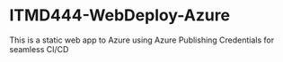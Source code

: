 # ITMD444-WebDeploy-Azure
 This is a static web app to Azure using Azure Publishing Credentials for seamless CI/CD
